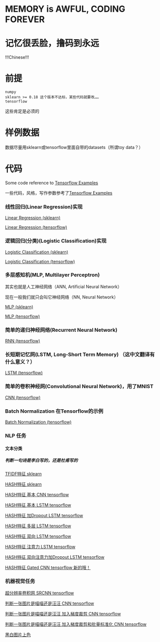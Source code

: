 
# MEMORY is AWFUL, CODING FOREVER

# 记忆很丢脸，撸码到永远

!!!Chinese!!!

# 前提

    numpy
    sklearn >= 0.18 这个版本不达标，某些代码就要改……
    tensorflow

这些肯定是必须的

# 样例数据

数据尽量用sklearn或tensorflow里面自带的datasets（所谓toy data？）

# 代码

Some code reference to [Tensorflow Examples](https://github.com/aymericdamien/TensorFlow-Examples)

一些代码，风格，写作参数参考了[Tensorflow Examples](https://github.com/aymericdamien/TensorFlow-Examples)

### 线性回归(Linear Regression)实现

[Linear Regression (sklearn)](LinearRegression/sklearn_version.ipynb)

[Linear Regression (tensorflow)](LinearRegression/tensorflow_version.ipynb)

### 逻辑回归(分类)(Logistic Classification)实现

[Logistic Classification (sklearn)](LogisticClassification/sklearn_version.ipynb)

[Logistic Classification (tensorflow)](LogisticClassification/tensorflow_version.ipynb)

### 多层感知机(MLP, Multilayer Perceptron)

其实也就是人工神经网络（ANN, Artificial Neural Network）

现在一般我们就只会叫它神经网络（NN, Neural Network）

[MLP (sklearn)](MLP/sklearn_version.ipynb)

[MLP (tensorflow)](MLP/tensorflow_version.ipynb)

### 简单的递归神经网络(Recurrent Neural Network)

[RNN (tensorflow)](RNN/RNN.ipynb)

### 长短期记忆网(LSTM, Long-Short Term Memory) （这中文翻译有什么意义？）

[LSTM (tensorflow)](RNN/LSTM.ipynb)

### 简单的卷积神经网(Convolutional Neural Network)，用了MNIST

[CNN (tensorflow)](Convolution/CNN_tensorflow.ipynb)

### Batch Normalization 在Tensorflow的示例

[Batch Normalization (tensorflow)](MISC/batch_normalization.ipynb)

### NLP 任务

#### 文本分类

##### 判断一句诗是李白写的，还是杜甫写的

[TFIDF特征 sklearn](NLP/谁的诗/TFIDF_sklearn.ipynb)

[HASH特征 sklearn](NLP/谁的诗/HASH_sklearn.ipynb)

[HASH特征 基本 CNN tensorflow](NLP/谁的诗/CNN_tensorflow.ipynb)

[HASH特征 基本 LSTM tensorflow](NLP/谁的诗/LSTM_tensorflow.ipynb)

[HASH特征 加Dropout LSTM tensorflow](NLP/谁的诗/LSTM_dropout_tensorflow.ipynb)

[HASH特征 多层 LSTM tensorflow](NLP/谁的诗/LSTM_multilayer_tensorflow.ipynb)

[HASH特征 双向 LSTM tensorflow](NLP/谁的诗/LSTM_bidirectional_tensorflow.ipynb)

[HASH特征 注意力 LSTM tensorflow](NLP/谁的诗/LSTM_attention_tensorflow.ipynb)

[HASH特征 双向注意力加Dropout LSTM tensorflow](NLP/谁的诗/LSTM_bidirectional_attention_dropout_tensorflow.ipynb)

[HASH特征 Gated CNN tensorflow 新的哦！](NLP/谁的诗/GCNN_tensorflow.ipynb)

### 机器视觉任务

[超分辨率卷积网 SRCNN tensorflow](Vision/SuperResolution/SRCNN.ipynb)

[判断一张图片是喵喵还是汪汪 CNN tensorflow](Vision/CatDog/CNN_tensorflow.ipynb)

[判断一张图片是喵喵还是汪汪 加入梯度裁剪 CNN tensorflow](Vision/CatDog/CNN_CLIP_tensorflow.ipynb)

[判断一张图片是喵喵还是汪汪 加入梯度裁剪和批量标准化 CNN tensorflow](Vision/CatDog/CNN_BN_CLIP_tensorflow.ipynb)

[黑白图片上色](Vision/Color/Colorful.ipynb)
